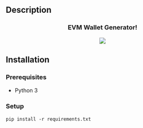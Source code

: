 ## Description
<h3 align="center"> EVM Wallet Generator!</h3>
<p align="center">
  <picture>
    <img src="https://github.com/user-attachments/assets/07f93f7b-e7bc-44c6-9bfc-fa404277e294">
  </picture>
</p>

## Installation
### Prerequisites
- Python 3 
### Setup
```
pip install -r requirements.txt
```
